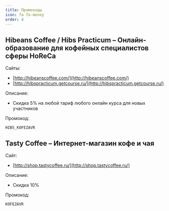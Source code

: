 ```yaml
---
title: Промокоды
icon: fa fa-money
order: 4
---
```


## Hibeans Coffee / Hibs Practicum – Онлайн-образование для кофейных специалистов сферы HoReCa
Сайты:
- [http://hibeanscoffee.com/](http://hibeanscoffee.com/)
- [http://hibspracticum.getcourse.ru/](http://hibspracticum.getcourse.ru/)

Описание:
- Скидка 5% на любой тариф любого онлайн курса для новых участников

Промокод:
```
HIBS_KOFEZAVR
```

## Tasty Coffee – Интернет-магазин кофе и чая
Сайт:
- [http://shop.tastycoffee.ru/](http://shop.tastycoffee.ru/)

Описание:
- Скидка 10%

Промокод:
```
KOFEZAVR
```